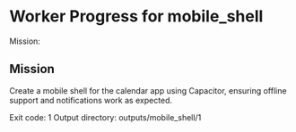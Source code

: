 # Worker Progress for mobile_shell

Mission:
## Mission
Create a mobile shell for the calendar app using Capacitor, ensuring offline support and notifications work as expected.

Exit code: 1
Output directory: outputs/mobile_shell/1
